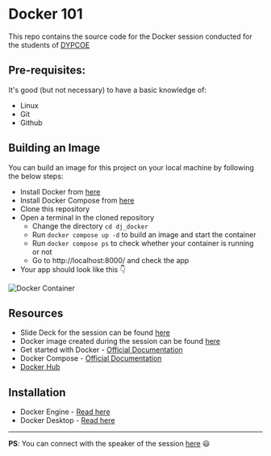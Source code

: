 # Docker 101
This repo contains the source code for the Docker session conducted for the students of [DYPCOE](https://www.dypcoeakurdi.ac.in/)

## Pre-requisites:
It's good (but not necessary) to have a basic knowledge of:
* Linux
* Git
* Github

## Building an Image
You can build an image for this project on your local machine by following the below steps:
* Install Docker from [here](https://docs.docker.com/engine/install/)
* Install Docker Compose from [here](https://docs.docker.com/compose/install/linux/)
* Clone this repository 
* Open a terminal in the cloned repository
    - Change the directory `cd dj_docker`
    - Run `docker compose up -d` to build an image and start the container
    - Run `docker compose ps` to check whether your container is running or not
    - Go to http://localhost:8000/ and check the app
* Your app should look like this 👇


![Docker Container](https://i.imgur.com/rGM7zlV.png)
## Resources

* Slide Deck for the session can be found [here](https://docs.google.com/presentation/d/1q6srjq40hK8p3wLDsI_6SlKJda3lzxWs-HRdsXYn5V8/edit?usp=sharing)
* Docker image created during the session can be found [here](https://hub.docker.com/u/akash136)
* Get started with Docker - [Official Documentation](https://docs.docker.com/get-started/overview/)
* Docker Compose - [Official Documentation](https://docs.docker.com/compose/)
* [Docker Hub](https://hub.docker.com/)

## Installation

* Docker Engine - [Read here](https://docs.docker.com/engine/install/)
* Docker Desktop - [Read here](https://docs.docker.com/desktop/)

---
**PS**: You can connect with the speaker of the session [here](https://linktr.ee/Akash_Shrivastava) 😃

